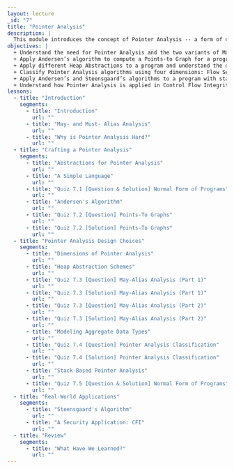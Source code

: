 ```yaml
---
layout: lecture
_id: "7"
title: "Pointer Analysis"
description: |
  This module introduces the concept of Pointer Analysis -- a form of dataflow analysis that reasons about the flow of pointers. A popular pointer analysis called Andersen's algorithm and the points-to graph representation is described. Different dimensions for classifying pointer analyses based on accuracy and cost are presented. A more scalable but less precise pointer analysis called Steensgaard's algorithm is introduced. In the end, an important security application of pointer analysis, called Control Flow Integrity, is discussed.
objectives: |
  + Understand the need for Pointer Analysis and the two variants of May-alias analysis and Must-alias analysis.
  + Apply Andersen’s algorithm to compute a Points-to Graph for a program that creates and manipulates objects.
  + Apply different Heap Abstractions to a program and understand the differences between them.
  + Classify Pointer Analysis algorithms using four dimensions: Flow Sensitivity, Context Sensitivity, Heap Abstraction, and Aggregate Modeling.
  + Apply Andersen’s and Steensgaard’s algorithms to a program with stack-directed pointers.
  + Understand how Pointer Analysis is applied in Control Flow Integrity to enforce security policies.
lessons:
  - title: "Introduction"
    segments:
      - title: "Introduction"
        url: ""
      - title: "May- and Must- Alias Analysis"
        url: ""
      - title: "Why is Pointer Analysis Hard?"
        url: ""
  - title: "Crafting a Pointer Analysis"
    segments:
      - title: "Abstractions for Pointer Analysis"
        url: ""
      - title: "A Simple Language"
        url: ""
      - title: "Quiz 7.1 [Question & Solution] Normal Form of Programs"
        url: ""
      - title: "Andersen's Algorithm"
        url: ""
      - title: "Quiz 7.2 [Question] Points-To Graphs"
        url: ""
      - title: "Quiz 7.2 [Solution] Points-To Graphs"
        url: ""
  - title: "Pointer Analysis Design Choices"
    segments:
      - title: "Dimensions of Pointer Analysis"
        url: ""
      - title: "Heap Abstraction Schemes"
        url: ""
      - title: "Quiz 7.3 [Question] May-Alias Analysis (Part 1)"
        url: ""
      - title: "Quiz 7.3 [Solution] May-Alias Analysis (Part 1)"
        url: ""
      - title: "Quiz 7.3 [Question] May-Alias Analysis (Part 2)"
        url: ""
      - title: "Quiz 7.3 [Solution] May-Alias Analysis (Part 2)"
        url: ""
      - title: "Modeling Aggregate Data Types"
        url: ""
      - title: "Quiz 7.4 [Question] Pointer Analysis Classification"
        url: ""
      - title: "Quiz 7.4 [Solution] Pointer Analysis Classification"
        url: ""
      - title: "Stack-Based Pointer Analysis"
        url: ""
      - title: "Quiz 7.5 [Question & Solution] Normal Form of Programs"
        url: ""
  - title: "Real-World Applications"
    segments:
      - title: "Steensgaard's Algorithm"
        url: ""
      - title: "A Security Application: CFI"
        url: ""
  - title: "Review"
    segments:
      - title: "What Have We Learned?"
        url: ""
---
```

